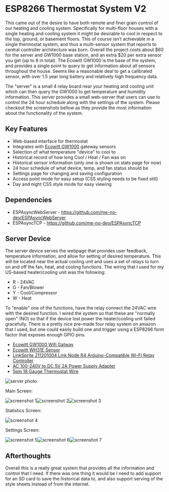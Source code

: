 
# ESP8266 Thermostat System V2

This came out of the desire to have both remote and finer grain control of our heating and cooling system.
Specifically for multi-floor houses with a single heating and cooling system it might be desirable to cool in respect to the top, ground, or basement floors.
This of course isn't achievable in a single thermostat system, and thus a multi-sensor system that reports to central controller architecture was born.
Overall the project costs about $60 for the server and GW1000 base station, and an extra $20 per extra sensor you get (up to 8 in total).
The Ecowitt GW1000 is the base of the system, and provides a single point to query to get information about all sensors throughout the house.
Seems like a reasonable deal to get a calibrated sensor, with over 1.5 year long battery and relatively high frequency data.

The "server" is a small 4 relay board near your heating and cooling unit which can then query the GW1000 to get temperature and humidity information.
This server provides a small web-server that users can use to control the 24 hour schedule along with the settings of the system.
Please checkout the screenshots bellow as they provide the most information about the functionality of the system.


## Key Features

* Web-based interface for thermostat
* Integrates with [Ecowitt GW1000](https://www.ecowitt.com/shop/goodsDetail/16) gateway sensors
* Selection of what temperature "device" to cool to
* Historical record of how long Cool / Heat / Fan was on
* Historical sensor information (only one is shown on stats page for now)
* 24 hour schedule of what device, temp, and fan status should be
* Settings page for changing and saving configuration
* Access point mode for easy setup (CSS styling needs to be fixed still)
* Day and night CSS style mode for easy viewing


## Dependencies

* ESPAsyncWebServer - https://github.com/me-no-dev/ESPAsyncWebServer
* ESPAsyncTCP - https://github.com/me-no-dev/ESPAsyncTCP



## Server Device

The server device serves the webpage that provides user feedback, temperature information, and allow for setting of desired temperature.
This will be located near the actual cooling unit and uses a set of relays to turn on and off the fan, heat, and cooling functions.
The wiring that I used for my US-based heater/cooling unit was the following:

* R - 24VAC
* G - Fan/Blower
* Y - Cool/Compressor
* W - Heat

To "enable" one of the functions, have the relay connect the 24VAC wire with the desired function.
I wired the system so that these are "normally open" (NO) so that if the device lost power the heater/cooling unit failed gracefully.
There is a pretty nice pre-made four relay system on amazon that I used, but one could easily build one and trigger using a ESP8266 form factor that exposes enough GPIO pins.

* [Ecowitt GW1000 Wifi Gatway](https://www.amazon.com/ECOWITT-Weather-Temperature-Humidity-Pressure/dp/B082LZTY1H)
* [Ecowitt WH31E Sensor](https://www.amazon.com/Ambient-Weather-Sensor-WS-3000-Station/dp/B01MG4HW8C/)
* [LinkSprite 211201004 Link Node R4 Arduino-Compatible Wi-Fi Relay Controller](https://www.amazon.com/dp/product/B088BHFVQK/)
* [AC 100-240V to DC 5V 2A Power Supply Adapter](https://www.amazon.com/dp/product/B082D97W98/)
* [5pin 18 Gauge Thermostat Wire](https://www.amazon.com/dp/product/B0069F4HHC/)


![server photo](docs/IMG_20210305_204537.jpg)

Main Screen:

![screenshot 1](docs/Screenshot_20210305-202728.jpg)![screenshot 2](docs/Screenshot_20210305-202735.jpg)![screenshot 3](docs/Screenshot_20210305-202740.jpg)


Statistics Screen:

![screenshot 4](docs/Screenshot_20210305-202654.jpg)


Settings Screen:

![screenshot 5](docs/Screenshot_20210305-202759.jpg)![screenshot 6](docs/Screenshot_20210305-202818.jpg)![screenshot 7](docs/Screenshot_20210305-202823.jpg)



## Afterthoughts 

Overall this is a really great system that provides all the information and control that I need.
If there was one thing it would be I need to add support for an SD card to save the historical data to,
and also support serving of the style sheets instead of from the internet.




